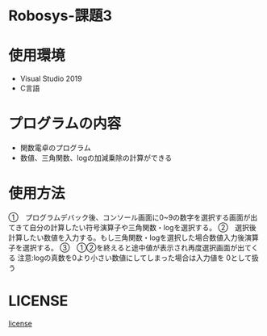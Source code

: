 # Robosys-課題3   
# 使用環境
* Visual Studio 2019
* C言語
# プログラムの内容
* 関数電卓のプログラム
* 数値、三角関数、logの加減乗除の計算ができる
# 使用方法   
①　プログラムデバック後、コンソール画面に0~9の数字を選択する画面が出てきて自分の計算したい符号演算子や三角関数・logを選択する。
②　選択後計算したい数値を入力する。もし三角関数・logを選択した場合数値入力後演算子を選択する。
③　①②を終えると途中値が表示され再度選択画面が出てくる
注意:logの真数を0より小さい数値にしてしまった場合は入力値を 0として扱う
# LICENSE
[license](https://github.com/tadanohiroyuki/Robosys-3/blob/master/LICENSE)
